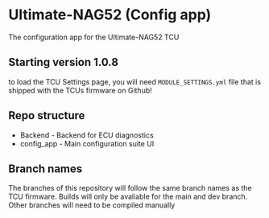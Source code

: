 # Ultimate-NAG52 (Config app)

The configuration app for the Ultimate-NAG52 TCU

## Starting version 1.0.8
to load the TCU Settings page, you will need `MODULE_SETTINGS.yml` file that is shipped with the TCUs firmware on Github!

## Repo structure

* Backend - Backend for ECU diagnostics
* config_app - Main configuration suite UI

## Branch names

The branches of this repository will follow the same branch names as the TCU firmware. Builds will only be avaliable for the main and dev branch. Other branches will need to be compiled manually